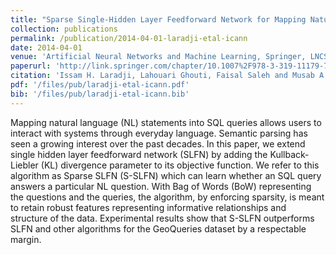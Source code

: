```yaml
---
title: "Sparse Single-Hidden Layer Feedforward Network for Mapping Natural Language Questions to SQL Queries"
collection: publications
permalink: /publication/2014-04-01-laradji-etal-icann
date: 2014-04-01
venue: 'Artificial Neural Networks and Machine Learning, Springer, LNCS 8681, pp 241-248'
paperurl: 'http://link.springer.com/chapter/10.1007%2F978-3-319-11179-7_31'
citation: 'Issam H. Laradji, Lahouari Ghouti, Faisal Saleh and Musab A. Alturki'
pdf: '/files/pub/laradji-etal-icann.pdf'
bib: '/files/pub/laradji-etal-icann.bib'
---
```


Mapping natural language (NL) statements into SQL queries allows users to interact with systems through everyday language. Semantic parsing has seen a growing interest over the past decades. In this paper, we extend single hidden layer feedforward network (SLFN) by adding the Kullback-Liebler (KL) divergence parameter to its objective function. We refer to this algorithm as Sparse SLFN (S-SLFN) which can learn whether an SQL query answers a particular NL question. With Bag of Words (BoW) representing the questions and the queries, the algorithm, by enforcing sparsity, is meant to retain robust features representing informative relationships and structure of the data. Experimental results show that S-SLFN outperforms SLFN and other algorithms for the GeoQueries dataset by a respectable margin.
